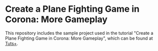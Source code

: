 Create a Plane Fighting Game in Corona: More Gameplay
=====================================================
This repository includes the sample project used in the tutorial "Create a Plane Fighting Game in Corona: More Gameplay", which can be found at [Tuts+](https://code.tutsplus.com/tutorials/create-a-plane-fighting-game-in-corona-more-gameplay--cms-21347).
